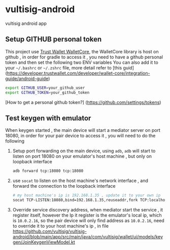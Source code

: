 # vultisig-android

vultisig android app

## Setup GITHUB personal token
This project use [Trust Wallet WalletCore](https://github.com/trustwallet/wallet-core), the WalletCore library is host on github , in order for gradle to access it , you need to have a github personal token and then set the following two ENV variables
You can also add it to your `~/.bashrc` or `~/.zshrc` file, more detail refer to [this guid] (https://developer.trustwallet.com/developer/wallet-core/integration-guide/android-guide)
```bash
export GITHUB_USER=your_github_user
export GITHUB_TOKEN=your_github_token 
```

[How to get a personal github token?] (https://github.com/settings/tokens)


## Test keygen with emulator

When keygen started , the main device will start a mediator server on port 18080, in order for your
pair device to access it , you will need to do the following

1. Setup port forwarding on the main device, using `adb`, `adb` will start to listen on port 18080
   on your emulator's host machine , but only on loopback interface

   ```bash
   adb forward tcp:18080 tcp:18080
   ```

2. use `socat` to listen on the host machine's network interface , and forward the connection to the
   loopback interface

   ```bash
   # my host machine's ip is 192.168.1.35 , update it to your own ip
   socat TCP-LISTEN:18080,bind=192.168.1.35,reuseaddr,fork TCP:localhost:18080
   ```

3. Override service discovery address, when mediator start the service , it register itself, however
   the Ip it register is the emulator's local ip, which is `10.0.2.16`, so the pair device will only
   find address as `10.0.2.16`, need to override it to your host machine's ip , in file https://github.com/vultisig/vultisig-android/blob/main/app/src/main/java/com/vultisig/wallet/ui/models/keygen/JoinKeygenViewModel.kt
  

